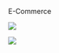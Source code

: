 E-Commerce


![](https://r.resimlink.com/G8Ze3d6C.png)




![](https://r.resimlink.com/xs5YNJS.png)

